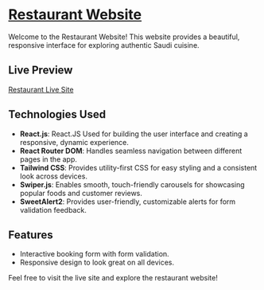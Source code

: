 # [Restaurant Website](https://restaurant-2hg4.netlify.app/)

Welcome to the Restaurant Website! This website provides a beautiful, responsive interface for exploring authentic Saudi cuisine.

## Live Preview

[Restaurant Live Site](https://restaurant-2hg4.netlify.app/)

## Technologies Used

- **React.js**: React.JS Used for building the user interface and creating a responsive, dynamic experience.
- **React Router DOM**: Handles seamless navigation between different pages in the app.
- **Tailwind CSS**: Provides utility-first CSS for easy styling and a consistent look across devices.
- **Swiper.js**: Enables smooth, touch-friendly carousels for showcasing popular foods and customer reviews.
- **SweetAlert2**: Provides user-friendly, customizable alerts for form validation feedback.

## Features

- Interactive booking form with form validation.
- Responsive design to look great on all devices.

Feel free to visit the live site and explore the restaurant website!
